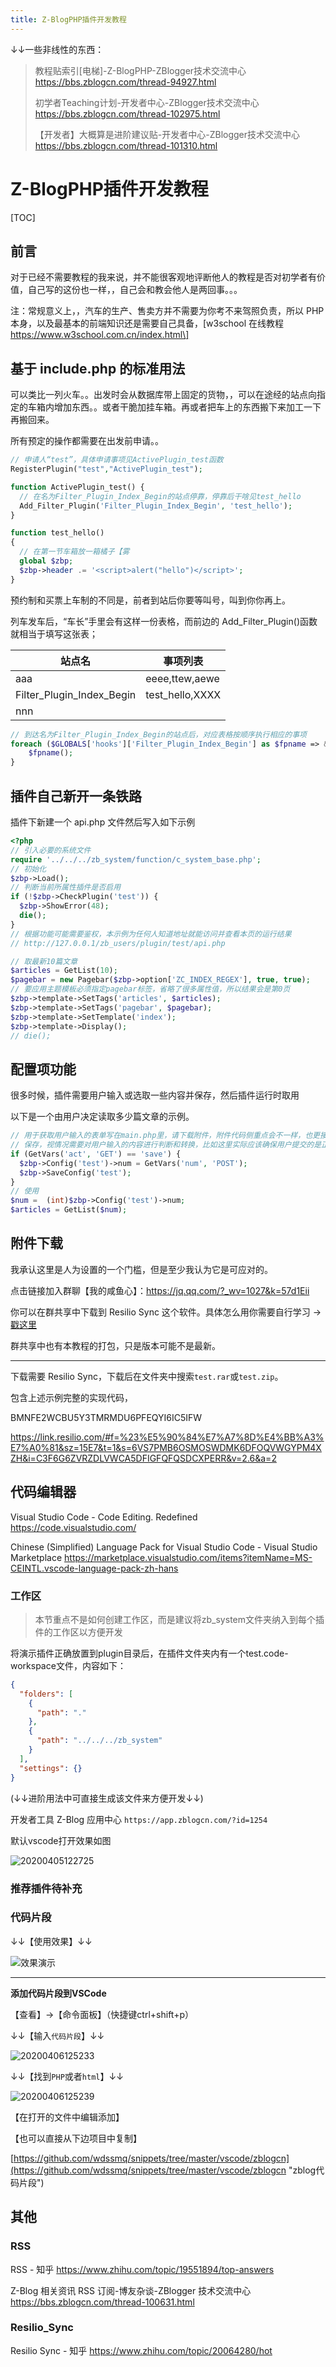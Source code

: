 ```yaml
---
title: Z-BlogPHP插件开发教程
---
```


↓↓一些非线性的东西：

> 教程贴索引[电梯]-Z-BlogPHP-ZBlogger技术交流中心
> https://bbs.zblogcn.com/thread-94927.html
>
> 初学者Teaching计划-开发者中心-ZBlogger技术交流中心
> https://bbs.zblogcn.com/thread-102975.html
>
> 【开发者】大概算是进阶建议贴-开发者中心-ZBlogger技术交流中心
> https://bbs.zblogcn.com/thread-101310.html

# Z-BlogPHP插件开发教程

[TOC]

## 前言

对于已经不需要教程的我来说，并不能很客观地评断他人的教程是否对初学者有价值，自己写的这份也一样，，自己会和教会他人是两回事。。。

注：常规意义上，，汽车的生产、售卖方并不需要为你考不来驾照负责，所以 PHP 本身，以及最基本的前端知识还是需要自己具备，\[w3school 在线教程 https://www.w3school.com.cn/index.html\]

## 基于 include.php 的标准用法

可以类比一列火车。。出发时会从数据库带上固定的货物，，可以在途经的站点向指定的车箱内增加东西。。或者干脆加挂车箱。再或者把车上的东西搬下来加工一下再搬回来。

所有预定的操作都需要在出发前申请。。

```php
// 申请人“test”，具体申请事项见ActivePlugin_test函数
RegisterPlugin("test","ActivePlugin_test");

function ActivePlugin_test() {
  // 在名为Filter_Plugin_Index_Begin的站点停靠，停靠后干啥见test_hello
  Add_Filter_Plugin('Filter_Plugin_Index_Begin', 'test_hello');
}

function test_hello()
{
  // 在第一节车箱放一箱橘子【雾
  global $zbp;
  $zbp->header .= '<script>alert("hello")</script>';
}
```

预约制和买票上车制的不同是，前者到站后你要等叫号，叫到你你再上。

列车发车后，“车长”手里会有这样一份表格，而前边的 Add_Filter_Plugin()函数就相当于填写这张表；

| 站点名                    | 事项列表        |
| ------------------------- | --------------- |
| aaa                       | eeee,ttew,aewe  |
| Filter_Plugin_Index_Begin | test_hello,XXXX |
| nnn                       |                 |

```php
// 到达名为Filter_Plugin_Index_Begin的站点后，对应表格按顺序执行相应的事项
foreach ($GLOBALS['hooks']['Filter_Plugin_Index_Begin'] as $fpname => &$fpsignal) {
    $fpname();
}
```

## 插件自己新开一条铁路

插件下新建一个 api.php 文件然后写入如下示例

```php
<?php
// 引入必要的系统文件
require '../../../zb_system/function/c_system_base.php';
// 初始化
$zbp->Load();
// 判断当前所属性插件是否启用
if (!$zbp->CheckPlugin('test')) {
  $zbp->ShowError(48);
  die();
}
// 根据功能可能需要鉴权，本示例为任何人知道地址就能访问并查看本页的运行结果
// http://127.0.0.1/zb_users/plugin/test/api.php

// 取最新10篇文章
$articles = GetList(10);
$pagebar = new Pagebar($zbp->option['ZC_INDEX_REGEX'], true, true);
// 要应用主题模板必须指定pagebar标签，省略了很多属性值，所以结果会是第0页
$zbp->template->SetTags('articles', $articles);
$zbp->template->SetTags('pagebar', $pagebar);
$zbp->template->SetTemplate('index');
$zbp->template->Display();
// die();
```

## 配置项功能

很多时候，插件需要用户输入或选取一些内容并保存，然后插件运行时取用

以下是一个由用户决定读取多少篇文章的示例。

```php
// 用于获取用户输入的表单写在main.php里，请下载附件，附件代码侧重点会不一样，也更接近实用
// 保存，视情况需要对用户输入的内容进行判断和转换，比如这里实际应该确保用户提交的是正整数
if (GetVars('act', 'GET') == 'save') {
  $zbp->Config('test')->num = GetVars('num', 'POST');
  $zbp->SaveConfig('test');
}
// 使用
$num =  (int)$zbp->Config('test')->num;
$articles = GetList($num);
```

## 附件下载

我承认这里是人为设置的一个门槛，但是至少我认为它是可应对的。

点击链接加入群聊【我的咸鱼心】：https://jq.qq.com/?_wv=1027&k=57d1Eii

你可以在群共享中下载到 Resilio Sync 这个软件。具体怎么用你需要自行学习 →[戳这里](https://www.zhihu.com/topic/20064280/hot "Resilio Sync")

群共享中也有本教程的打包，只是版本可能不是最新。

---

下载需要 Resilio Sync，下载后在文件夹中搜索`test.rar`或`test.zip`。

包含上述示例完整的实现代码，

BMNFE2WCBU5Y3TMRMDU6PFEQYI6IC5IFW

https://link.resilio.com/#f=%23%E5%90%84%E7%A7%8D%E4%BB%A3%E7%A0%81&sz=15E7&t=1&s=6VS7PMB6OSMOSWDMK6DFOQVWGYPM4XZH&i=C3F6G6ZVRZDLVWCA5DFIGFQFQSDCXPERR&v=2.6&a=2

## 代码编辑器

Visual Studio Code - Code Editing. Redefined
https://code.visualstudio.com/

Chinese (Simplified) Language Pack for Visual Studio Code - Visual Studio Marketplace
https://marketplace.visualstudio.com/items?itemName=MS-CEINTL.vscode-language-pack-zh-hans

### 工作区

> 本节重点不是如何创建工作区，而是建议将zb_system文件夹纳入到每个插件的工作区以方便开发

将演示插件正确放置到plugin目录后，在插件文件夹内有一个test.code-workspace文件，内容如下：

```json
{
  "folders": [
    {
      "path": "."
    },
    {
      "path": "../../../zb_system"
    }
  ],
  "settings": {}
}
```

(↓↓进阶用法中可直接生成该文件来方便开发↓↓)

开发者工具 Z-Blog 应用中心 `https://app.zblogcn.com/?id=1254`

默认vscode打开效果如图

![20200405122725](20200405122725.png)

### 推荐插件待补充

### 代码片段

↓↓【使用效果】↓↓

![效果演示](20200406125240.gif)

----

**添加代码片段到VSCode**

【查看】→【命令面板】（快捷键ctrl+shift+p）

↓↓【输入`代码片段`】↓↓

![20200406125233](20200406125233.png)

↓↓【找到`PHP`或者`html`】↓↓

![20200406125239](20200406125239.png)

【在打开的文件中编辑添加】

【也可以直接从下边项目中复制】

[https://github.com/wdssmq/snippets/tree/master/vscode/zblogcn](https://github.com/wdssmq/snippets/tree/master/vscode/zblogcn "zblog代码片段")

## 其他

### RSS

RSS - 知乎
https://www.zhihu.com/topic/19551894/top-answers

Z-Blog 相关资讯 RSS 订阅-博友杂谈-ZBlogger 技术交流中心
https://bbs.zblogcn.com/thread-100631.html

### Resilio_Sync

Resilio Sync - 知乎
https://www.zhihu.com/topic/20064280/hot
